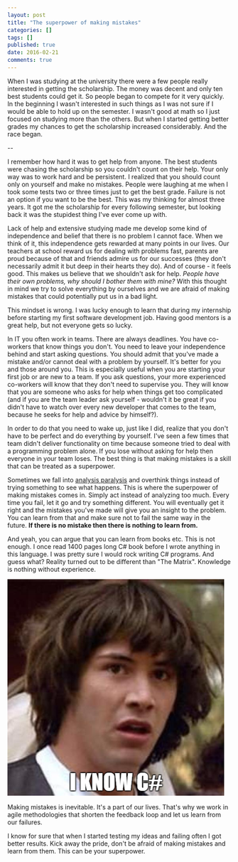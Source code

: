 ```yaml
---
layout: post
title: "The superpower of making mistakes"
categories: []
tags: []
published: true
date: 2016-02-21
comments: true
---
```


When I was studying at the university there were a few people really interested in getting the scholarship. The money was decent and only ten best students could get it. So people began to compete for it very quickly. In the beginning I wasn't interested in such things as I was not sure if I would be able to hold up on the semester. I wasn't good at math so I just focused on studying more than the others. But when I started getting better grades my chances to get the scholarship increased considerably. And the race began.

<span class="more">--</span>

I remember how hard it was to get help from anyone. The best students were chasing the scholarship so you couldn't count on their help. Your only way was to work hard and be persistent. I realized that you should count only on yourself and make no mistakes. People were laughing at me when I took some tests two or three times just to get the best grade. Failure is not an option if you want to be the best. This was my thinking for almost three years. It got me the scholarship for every following semester, but looking back it was the stupidest thing I've ever come up with.

Lack of help and extensive studying made me develop some kind of independence and belief that there is no problem I cannot face. When we think of it, this independence gets rewarded at many points in our lives. Our teachers at school reward us for dealing with problems fast, parents are proud because of that and friends admire us for our successes (they don't necessarily admit it but deep in their hearts they do). And of course - it feels good. This makes us believe that we shouldn't ask for help. *People have their own problems, why should I bother them with mine?* With this thought in mind we try to solve everything by ourselves and we are afraid of making mistakes that could potentially put us in a bad light.

This mindset is wrong. I was lucky enough to learn that during my internship before starting my first software development job. Having good mentors is a great help, but not everyone gets so lucky.

In IT you often work in teams. There are always deadlines. You have co-workers that know things you don't. You need to leave your independence behind and start asking questions. You should admit that you've made a mistake and/or cannot deal with a problem by yourself. It's better for you and those around you. This is especially useful when you are starting your first job or are new to a team. If you ask questions, your more experienced co-workers will know that they don't need to supervise you. They will know that you are someone who asks for help when things get too complicated (and if you are the team leader ask yourself - wouldn't it be great if you didn't have to watch over every new developer that comes to the team, because he seeks for help and advice by himself?).

In order to do that you need to wake up, just like I did, realize that you don't have to be perfect and do everything by yourself. I've seen a few times that team didn't deliver functionality on time because someone tried to deal with a programming problem alone. If you lose without asking for help then everyone in your team loses. The best thing is that making mistakes is a skill that can be treated as a superpower.

Sometimes we fall into [analysis paralysis](https://en.wikipedia.org/wiki/Analysis_paralysis) and overthink things instead of trying something to see what happens. This is where the superpower of making mistakes comes in. Simply act instead of analyzing too much. Every time you fail, let it go and try something different. You will eventually get it right and the mistakes you've made will give you an insight to the problem. You can learn from that and make sure not to fail the same way in the future. **If there is no mistake then there is nothing to learn from.**

And yeah, you can argue that you can learn from books etc. This is not enough. I once read 1400 pages long C# book before I wrote anything in this language. I was pretty sure I would rock writing C# programs. And guess what? Reality turned out to be different than "The Matrix". Knowledge is nothing without experience.

![I know C#](/img/keanucsharp.png)

Making mistakes is inevitable. It's a part of our lives. That's why we work in agile methodologies that shorten the feedback loop and let us learn from our failures.

I know for sure that when I started testing my ideas and failing often I got better results. Kick away the pride, don't be afraid of making mistakes and learn from them. This can be your superpower.
